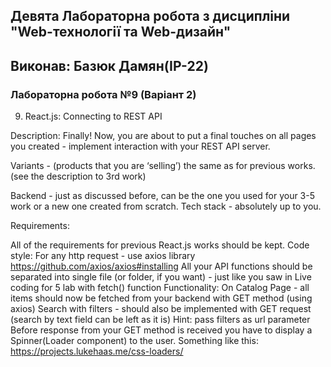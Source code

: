 ## Девята Лабораторна робота з дисципліни "Web-технології та Web-дизайн"
## Виконав: Базюк Дамян(ІР-22)
### Лабораторна робота №9 (Варіант 2)

9. React.js: Connecting to REST API

Description: Finally! Now, you are about to put a final touches on all pages you created - implement interaction with your REST API server.


Variants -  (products that you are ‘selling’) the same as for previous works. (see the description to 3rd work)


Backend - just as discussed before, can be the one you used for your 3-5 work or a new one created from scratch. Tech stack - absolutely up to you.

Requirements:

All of the requirements for previous React.js works should be kept.
Code style:
For any http request - use axios library
https://github.com/axios/axios#installing
All your API functions should be separated into single file (or folder, if you want) - just like you saw in Live coding for 5 lab with fetch() function
Functionality:
On Catalog Page - all items should now be fetched from your backend with GET method (using axios)
Search with filters - should also be implemented with GET request (search by text field can be left as it is)
Hint: pass filters as url parameter
Before response from your GET method is received you have to display a Spinner(Loader component) to the user. Something like this: https://projects.lukehaas.me/css-loaders/

